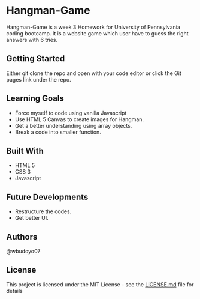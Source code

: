 # Hangman-Game

Hangman-Game is a week 3 Homework for University of Pennsylvania coding bootcamp. It is a website game which user have to guess the right answers with 6 tries.

## Getting Started

Either git clone the repo and open with your code editor or click the Git pages link under the repo.

## Learning Goals

* Force myself to code  using vanilla Javascript
* Use HTML 5 Canvas to create images for Hangman.
* Get a better understanding using array objects.
* Break a code into smaller function.

## Built With

* HTML 5
* CSS 3
* Javascript

## Future Developments
* Restructure the codes.
* Get better UI.


## Authors

@wbudoyo07

## License

This project is licensed under the MIT License - see the [LICENSE.md](LICENSE.md) file for details

